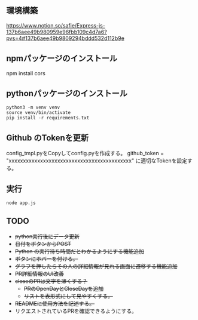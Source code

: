 ## 環境構築
https://www.notion.so/safie/Express-js-137b6aee49b980959e96fbb109c4d7a6?pvs=4#137b6aee49b9809294bddd532d112b9e

## npmパッケージのインストール
npm install cors

## pythonパッケージのインストール
```
python3 -m venv venv
source venv/bin/activate
pip install -r requirements.txt
```

## Github のTokenを更新
config_tmpl.pyをCopyしてconfig.pyを作成する。
github_token = "xxxxxxxxxxxxxxxxxxxxxxxxxxxxxxxxxxxxxxxxxxx"
に適切なTokenを設定する。

## 実行
```
node app.js
```

## TODO
- ~~python実行後にデータ更新~~
- ~~日付をボタンからPOST~~
- ~~Python の実行待ち時間だとわかるようにする機能追加~~
- ~~ボタンにホバーを付ける。~~
- ~~グラフを押したらその人の詳細情報が見れる画面に遷移する機能追加~~
- ~~PR詳細情報のUI改善~~
- ~~closeのPRは文字を薄くする？~~
  - ~~PRのOpenDayとCloseDayを追加~~
  - ~~リストを表形式にして見やすくする。~~
- ~~READMEに使用方法を記述する。~~
- リクエストされているPRを確認できるようにする。
